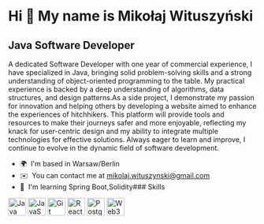 Hi 👋 My name is Mikołaj Wituszyński
====================================

Java Software Developer
-----------------------

A dedicated Software Developer with one year of commercial experience, I have specialized in Java, bringing solid problem-solving skills and a strong understanding of object-oriented programming to the table. My practical experience is backed by a deep understanding of algorithms, data structures, and design patterns.As a side project, I demonstrate my passion for innovation and helping others by developing a website aimed to enhance the experiences of hitchhikers. This platform will provide tools and resources to make their journeys safer and more enjoyable, reflecting my knack for user-centric design and my ability to integrate multiple technologies for effective solutions. Always eager to learn and improve, I continue to evolve in the dynamic field of software development.

*   🌍  I'm based in Warsaw/Berlin
*   ✉️  You can contact me at [mikolaj.wituszynski@gmail.com](mailto:mikolaj.wituszynski@gmail.com)
*   🧠  I'm learning Spring Boot,Solidity### Skills 
<p align="left">
<a href="https://www.oracle.com/java/" target="_blank" rel="noreferrer"><img src="https://raw.githubusercontent.com/danielcranney/readme-generator/main/public/icons/skills/java-colored.svg" width="36" height="36" alt="Java" /></a>
<a href="https://developer.mozilla.org/en-US/docs/Web/JavaScript" target="_blank" rel="noreferrer"><img src="https://raw.githubusercontent.com/danielcranney/readme-generator/main/public/icons/skills/javascript-colored.svg" width="36" height="36" alt="JavaScript" /></a>
<a href="https://git-scm.com/" target="_blank" rel="noreferrer"><img src="https://raw.githubusercontent.com/danielcranney/readme-generator/main/public/icons/skills/git-colored.svg" width="36" height="36" alt="Git" /></a>
<a href="https://reactjs.org/" target="_blank" rel="noreferrer"><img src="https://raw.githubusercontent.com/danielcranney/readme-generator/main/public/icons/skills/react-colored.svg" width="36" height="36" alt="React" /></a>
<a href="https://www.postgresql.org/" target="_blank" rel="noreferrer"><img src="https://raw.githubusercontent.com/danielcranney/readme-generator/main/public/icons/skills/postgresql-colored.svg" width="36" height="36" alt="PostgreSQL" /></a>
<a href="https://web3js.readthedocs.io/en/v1.7.1/#" target="_blank" rel="noreferrer"><img src="https://raw.githubusercontent.com/danielcranney/readme-generator/main/public/icons/skills/web3js-colored.svg" width="36" height="36" alt="Web3Js" /></a>
</p>
                    
